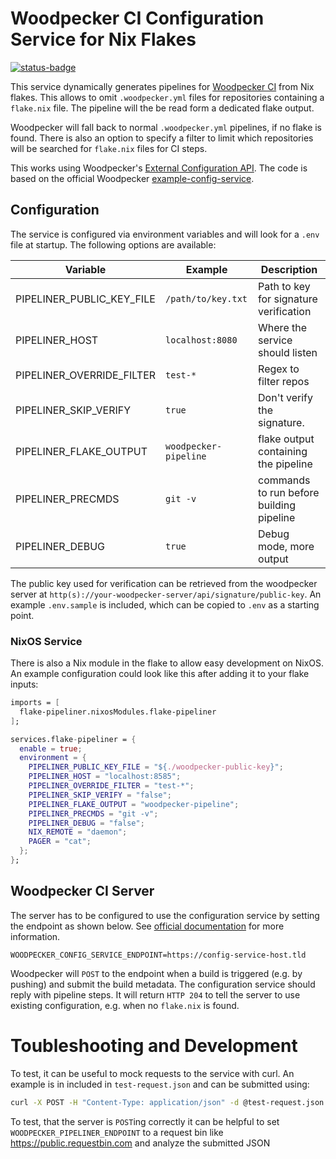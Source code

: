 # Woodpecker CI Configuration Service for Nix Flakes

[![status-badge](https://build.lounge.rocks/api/badges/10/status.svg)](https://build.lounge.rocks/repos/10)

This service dynamically generates pipelines for [Woodpecker CI](https://woodpecker-ci.org/) from
Nix flakes. This allows to omit `.woodpecker.yml` files for repositories
containing a `flake.nix` file. The pipeline will the be read form a dedicated
flake output.

Woodpecker will fall back to normal `.woodpecker.yml` pipelines, if no flake is
found. There is also an option to specify a filter to limit which repositories
will be searched for `flake.nix` files for CI steps.

This works using Woodpecker's [External Configuration
API](https://woodpecker-ci.org/docs/administration/external-configuration-api).
The code is based on the official Woodpecker
[example-config-service](https://github.com/woodpecker-ci/example-config-service).

## Configuration

The service is configured via environment variables and will look for a `.env`
file at startup. The following options are available:

| Variable                  | Example               | Description                              |
|---------------------------|-----------------------|------------------------------------------|
| PIPELINER_PUBLIC_KEY_FILE | `/path/to/key.txt`    | Path to key for signature verification   |
| PIPELINER_HOST            | `localhost:8080`      | Where the service should listen          |
| PIPELINER_OVERRIDE_FILTER | `test-*`              | Regex to filter repos                    |
| PIPELINER_SKIP_VERIFY     | `true`                | Don't verify the signature.              |
| PIPELINER_FLAKE_OUTPUT    | `woodpecker-pipeline` | flake output containing the pipeline     |
| PIPELINER_PRECMDS         | `git -v`              | commands to run before building pipeline |
| PIPELINER_DEBUG           | `true`                | Debug mode, more output                  |

The public key used for verification can be retrieved from the woodpecker server
at `http(s)://your-woodpecker-server/api/signature/public-key`. An example
`.env.sample` is included, which can be copied to `.env` as a starting point.

### NixOS Service

There is also a Nix module in the flake to allow easy development on NixOS. An
example configuration could look like this after adding it to your flake inputs:

```nix
imports = [
  flake-pipeliner.nixosModules.flake-pipeliner
];

services.flake-pipeliner = {
  enable = true;
  environment = {
    PIPELINER_PUBLIC_KEY_FILE = "${./woodpecker-public-key}";
    PIPELINER_HOST = "localhost:8585";
    PIPELINER_OVERRIDE_FILTER = "test-*";
    PIPELINER_SKIP_VERIFY = "false";
    PIPELINER_FLAKE_OUTPUT = "woodpecker-pipeline";
    PIPELINER_PRECMDS = "git -v";
    PIPELINER_DEBUG = "false";
    NIX_REMOTE = "daemon";
    PAGER = "cat";
  };
};
```

## Woodpecker CI Server

The server has to be configured to use the configuration service by setting the
endpoint as shown below. See [official
documentation](https://woodpecker-ci.org/docs/administration/external-configuration-api)
for more information.

```
WOODPECKER_CONFIG_SERVICE_ENDPOINT=https://config-service-host.tld
```

Woodpecker will `POST` to the endpoint when a build is triggered (e.g. by
pushing) and submit the build metadata. The configuration service should reply
with pipeline steps. It will return `HTTP 204` to tell the server to use
existing configuration, e.g. when no `flake.nix` is found.

# Toubleshooting and Development

To test, it can be useful to mock requests to the service with curl. An example
is in included in `test-request.json` and can be submitted using:

```sh
curl -X POST -H "Content-Type: application/json" -d @test-request.json 127.0.0.1:8000
```

To test, that the server is `POST`ing correctly it can be helpful to set
`WOODPECKER_PIPELINER_ENDPOINT` to a request bin like
https://public.requestbin.com and analyze the submitted JSON
